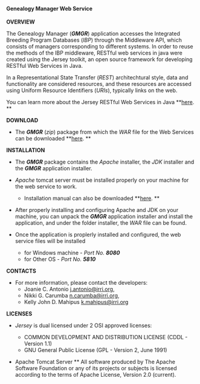   #### Genealogy Manager Web Service
		
  **OVERVIEW**
  
  The Genealogy Manager (**_GMGR_**) application accesses the Integrated Breeding Program Databases 
  (_IBP_) through the Middleware API, which consists of managers corresponding to 
  different systems. In order to reuse the methods of the IBP middleware, RESTful
  web services in java were created using the Jersey toolkit, an open source framework
  for developing RESTful Web Services in Java. 
  
  In a Representational State Transfer (_REST_) architechtural style, data and functionality are 
  considered resources, and these resources are accessed using Uniform Resource Identifiers (_URIs_), 
  typically links on the web.
  
  You can learn more about the Jersey RESTful Web Services in Java **[here](https://jersey.java.net/). **
   
  **DOWNLOAD**
  
  - The **_GMGR_** (_zip_) package from which the _WAR_ file for the Web Services can be downloaded **[here](http://23.23.218.31/documentation/index.php/for-users/2-uncategorised/55-download-gmanager). **
  
  **INSTALLATION**
  
  - The **_GMGR_** package contains the _Apache_ installer, the _JDK_ installer and the **_GMGR_** application
    installer.
	
  - _Apache_ tomcat server must be installed properly on your machine for the web service to work.
	* Installation manual can also be downloaded **[here](http://23.23.218.31/documentation/index.php/for-users/2-uncategorised/55-download-gmanager). **
	
  - After properly installing and configuring Apache and JDK on your machine, you can unpack the **_GMGR_**
    application installer and install the application, and under the folder installer, the _WAR_ file 
	can be found. 
  
  - Once the application is proplerly installed and configured, the web service files will be installed 
    * for Windows machine - _Port No. **8080**_
	* for Other OS - _Port No. **5810**_
      
  **CONTACTS**
  
  - For more information, please contact the developers:  
    * Joanie C. Antonio <j.antonio@irri.org>,
    * Nikki G. Carumba <n.carumba@irri.org>,
    * Kelly John D. Mahipus <k.mahipus@irri.org>
		
  **LICENSES**

  - _Jersey_ is dual licensed under 2 OSI approved licenses:
    * COMMON DEVELOPMENT AND DISTRIBUTION LICENSE (CDDL - Version 1.1)
    * GNU General Public License (GPL - Version 2, June 1991) 

  - Apache Tomcat Server
    ** All software produced by The Apache Software Foundation or any of 
	   its projects or subjects is licensed according to the terms of 
	   Apache License, Version 2.0 (current).
